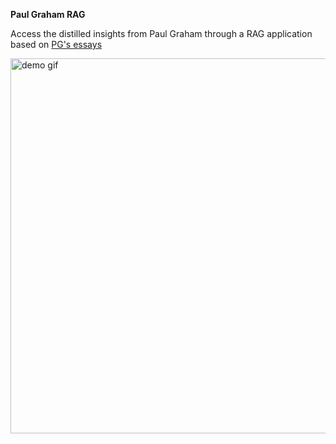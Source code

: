 **Paul Graham RAG**

Access the distilled insights from Paul Graham through a RAG application based on [PG's essays](https://paulgraham.com/articles.html)

<img src="./demo/pg-rag-demo.mov" alt="demo gif" width="600">
